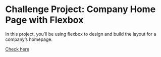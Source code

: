 # Challenge Project: Company Home Page with Flexbox
In this project, you’ll be using flexbox to design and build the layout for a company’s homepage. 

[Check here](https://yarovit-developer.github.io/codecademy-projects/html-css/20-challenge-company-home/index.html)
